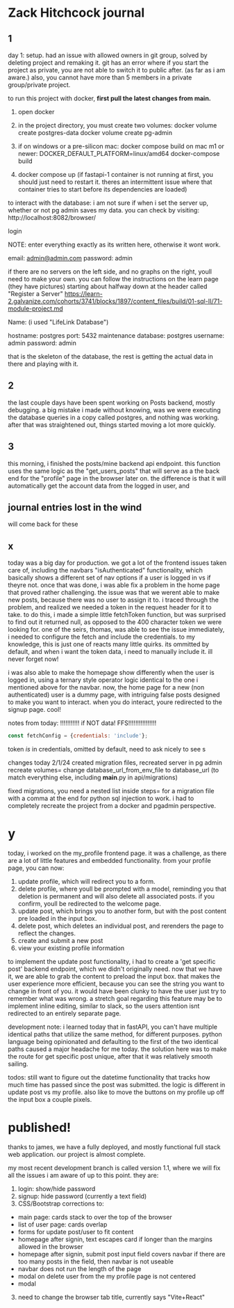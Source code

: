 # Zack Hitchcock journal


## 1
day 1: setup. had an issue with allowed owners in git group, solved by deleting project and remaking it. git has an error where if you start the project as private, you are not able to switch it to public after. (as far as i am aware.) also, you cannot have more than 5 members in a private group/private project.

to run this project with docker, **first pull the latest changes from main.**

1. open docker

2. in the project directory, you must create two volumes:
    docker volume create postgres-data
    docker volume create pg-admin

3. if on windows or a pre-silicon mac:
    docker compose build
    on mac m1 or newer: DOCKER_DEFAULT_PLATFORM=linux/amd64 docker-compose build

4. docker compose up (if fastapi-1 container is not running at first, you should just need to restart it. theres an intermittent issue where that container tries to start before its dependencies are loaded)

to interact with the database:
i am not sure if when i set the server up, whether or not pg admin saves my data. you can check by visiting: http://localhost:8082/browser/


login

NOTE: enter everything exactly as its written here, otherwise it wont work.

email: admin@admin.com
password: admin

if there are no servers on the left side, and no graphs on the right, youll need to make your own.
you can follow the instructions on the learn page (they have pictures) starting about halfway down at the header called "Register a Server" https://learn-2.galvanize.com/cohorts/3741/blocks/1897/content_files/build/01-sql-II/71-module-project.md

Name: (i used "LifeLink Database")

hostname: postgres
port: 5432
maintenance database: postgres
username: admin
password: admin


that is the skeleton of the database, the rest is getting the actual data in there and playing with it.


## 2
the last couple days have been spent working on Posts backend, mostly debugging. a big mistake i made without knowing, was we were executing the database queries in a copy called postgres, and nothing was working. after that was straightened out, things started moving a lot more quickly.

## 3
this morning, i finished the posts/mine backend api endpoint. this function uses the same logic as the "get_users_posts" that will serve as a the back end for the "profile" page in the browser later on. the difference is that it will automatically get the account data from the logged in user, and

## journal entries lost in the wind
will come back for these

## x
today was a big day for production. we got a lot of the frontend issues taken care of, including the navbars "isAuthenticated" functionality, which basically shows a different set of nav options if a user is logged in vs if theyre not. once that was done, i was able fix a problem in the home page that proved rather challenging. the issue was that we werent able to make new posts, because there was no user to assign it to. i traced through the problem, and realized we needed a token in the request header for it to take. to do this, i made a simple little fetchToken function, but was surprised to find out it returned null, as opposed to the 400 character token we were looking for. one of the seirs, thomas, was able to see the issue immediately, i needed to configure the fetch and include the credentials. to my knowledge, this is just one of reacts many little quirks. its ommitted by default, and when i want the token data, i need to manually include it. ill never forget now!



i was also able to make the homepage show differently when the user is logged in, using a ternary style operator logic identical to the one i mentioned above for the navbar. now, the home page for a new (non authenticated) user is a dummy page, with intriguing false posts designed to make you want to interact. when you do interact, youre redirected to the signup page. cool!

notes from today:
!!!!!!!!!!!  if NOT data! FFS!!!!!!!!!!!!!!!!

```javascript
const fetchConfig = {credentials: 'include'};
```
token *is* in credentials,
omitted by default, need to ask nicely to see
s


changes today 2/1/24
created migration files,
recreated server in pg admin
recreate volumes=
change database_url_from_env_file to database_url (to match everything else, including __main__.py in api/migrations)

fixed migrations, you need a nested list inside steps= for a migration file with a comma at the end for python sql injection to work. i had to completely recreate the project from a docker and pgadmin perspective.


# y
today, i worked on the my_profile frontend page. it was a challenge, as there are a lot of little features and embedded functionality. from your profile page, you can now:
1. update profile, which will redirect you to a form.
2. delete profile, where youll be prompted with a model, reminding you that deletion is permanent and will also delete all associated posts. if you confirm, youll be redirected to the welcome page.
3. update post, which brings you to another form, but with the post content pre loaded in the input box.
4. delete post, which deletes an individual post, and rerenders the page to reflect the changes.
5. create and submit a new post
6. view your existing profile information

to implement the update post functionality, i had to create a 'get specific post' backend endpoint, which we didn't originally need. now that we have it, we are able to grab the content to preload the input box. that makes the user experience more efficient, because you can see the string you want to change in front of you. it would have been clunky to have the user just try to remember what was wrong. a stretch goal regarding this feature may be to implement inline editing, similar to slack, so the users attention isnt redirected to an entirely separate page.

development note:
i learned today that in fastAPI, you can't have multiple identical paths that utilize the same method, for different purposes. python language being opinionated and defaulting to the first of the two identical paths caused a major headache for me today. the solution here was to make the route for get specific post unique, after that it was relatively smooth sailing.

todos:
still want to figure out the datetime functionality that tracks how much time has passed since the post was submitted. the logic is different in update post vs my profile. also like to move the buttons on my profile up off the input box a couple pixels.


# published!
thanks to james, we have a fully deployed, and mostly functional full stack web application. our project is almost complete.

my most recent development branch is called version 1.1, where we will fix all the issues i am aware of up to this point. they are:
1. login: show/hide password
1. signup: hide password (currently a text field)
2. CSS/Bootstrap corrections to:
- main page: cards stack to over the top of the browser
- list of user page: cards overlap
- forms for update post/user to fit content
- homepage after signin, text escapes card if longer than the margins allowed in the browser
- homepage after signin, submit post input field covers navbar if there are too many posts in the field, then navbar is not useable
- navbar does not run the length of the page
- modal on delete user from the my profile page is not centered
- modal 
3. need to change the browser tab title, currently says "Vite+React"
